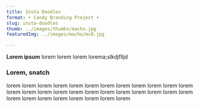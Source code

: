 ```yaml
---
title: Insta Doodles   
format: • Candy Branding Project •
slug: insta-doodles
thumb: ../images/thumbs/macho.jpg
featuredImg: ../images/macho/mc8.jpg

---
```


**Lorem ipsum**
lorem lorem lorem lorema;slkdjflljd

### Lorem, snatch
lorem lorem lorem lorem lorem lorem lorem lorem 
lorem lorem lorem lorem lorem lorem lorem lorem 
lorem lorem lorem lorem lorem lorem lorem lorem 
lorem lorem lorem lorem lorem lorem lorem lorem 